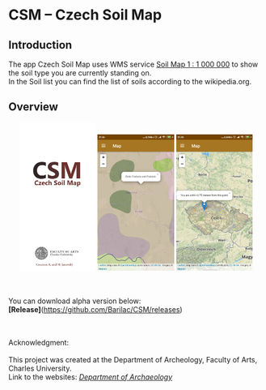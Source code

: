 # CSM – Czech Soil Map

## Introduction

The app Czech Soil Map uses WMS service <a href= "http://www.geology.cz/extranet/mapy/mapy-online/wms">Soil Map 1 : 1 000 000</a> to show the soil type you are currently standing on. <br>
In the Soil list you can find the list of soils according to the wikipedia.org.

## Overview
<p align="center">
<img src="media/images/screen0.png" width="30%">

<img src="media/images/screen1.png" width="30%">

<img src="media/images/screen2.png" width="30%">
</p>

<br><br>
You can download alpha version below:
<br>
<b>[Release]</b>(https://github.com/Barilac/CSM/releases)

<br><br>
Acknowledgment: <br><br>
This project was created at the Department of Archeology, Faculty of Arts, Charles University.<br>
Link to the websites: <i><a href="http://uprav.ff.cuni.cz">Department of Archaeology</a></i>
